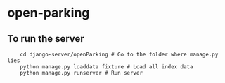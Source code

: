# open-parking

## To run the server
```
	cd django-server/openParking # Go to the folder where manage.py lies
	python manage.py loaddata fixture # Load all index data
	python manage.py runserver # Run server
```
